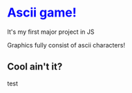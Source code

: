 <h1 style="color:blue">Ascii game!</h1>
<p>It's my first major project in JS</p>

<p>Graphics fully consist of ascii characters!</p>
<h2>Cool ain't it?</h2>

test
